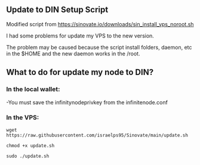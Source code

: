 ## Update to DIN Setup Script

Modified script from https://sinovate.io/downloads/sin_install_vps_noroot.sh

I had some problems for update my VPS to the new version.

The problem may be caused because the script install folders, daemon, etc in the $HOME and the new daemon works in the /root.

## What to do for update my node to DIN?

### In the local wallet:
-You must save the infinitynodeprivkey from the infinitenode.conf

### In the VPS:

```
wget https://raw.githubusercontent.com/israelps95/Sinovate/main/update.sh
```
```
chmod +x update.sh
```
```
sudo ./update.sh
```
